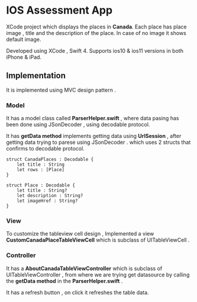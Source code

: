 # IOS Assessment App

XCode project which displays the places in **Canada**. 
Each place has place image , title and the description of the place. In case of no image it shows default image.
  
Developed using XCode , Swift 4.
Supports ios10 & ios11 versions in both iPhone & iPad.

## Implementation
It is implemented using MVC design pattern .
	
### Model

It has a model class called **ParserHelper.swift** , where data pasing has been done using JSonDecoder , using decodable protocol.

It has **getData method** implements getting data using **UrlSession** , after getting data trying to parese using JSonDecoder . which uses 2 structs that confirms to decodable protocol.

	struct CanadaPlaces : Decodable {
	    let title : String
	    let rows : [Place]
	}

	struct Place : Decodable {
	    let title : String?
	    let description : String?
	    let imageHref : String?
	}
	
	
### View

To customize the tableview cell design , Implemented a view **CustomCanadaPlaceTableViewCell** which is subclass of UITableViewCell .
	
### Controller
	
It has a **AboutCanadaTableViewController** which is subclass of UITableViewController , from where we are trying get datasource by calling the **getData method** in the **ParserHelper.swift** .

It has a refresh button , on click it refreshes the table data.



 


